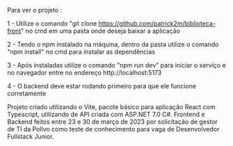 Para ver o projeto :

1 - Utilize o comando "git clone https://github.com/patrick2m/biblioteca-front" no cmd em uma pasta onde deseja baixar a aplicação

2 - Tendo o npm instalado na máquina, dentro da pasta utilize o comando "npm install" no cmd para instalar as dependências

3 - Após instaladas utilize o comando "npm run dev" para iniciar o serviço e no navegador entre no endereço http://localhost:5173

4 - O backend deve estar rodando primeiro para que ele funcione corretamente

Projeto criado utilizando o Vite, pacote básico para aplicação React com Typescript, utilizando de API criada com ASP.NET 7.0 C#.
Frontend e Backend feitos entre 23 e 30 de março de 2023 por solicitação de gestor de TI da Pollvo como teste de conhecimento para vaga de Desenvolvedor Fullstack Junior.
